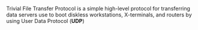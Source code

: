 Trivial File Transfer Protocol is a simple high-level protocol for transferring data servers use to boot diskless workstations, X-terminals, and routers by using User Data Protocol (**UDP**)
